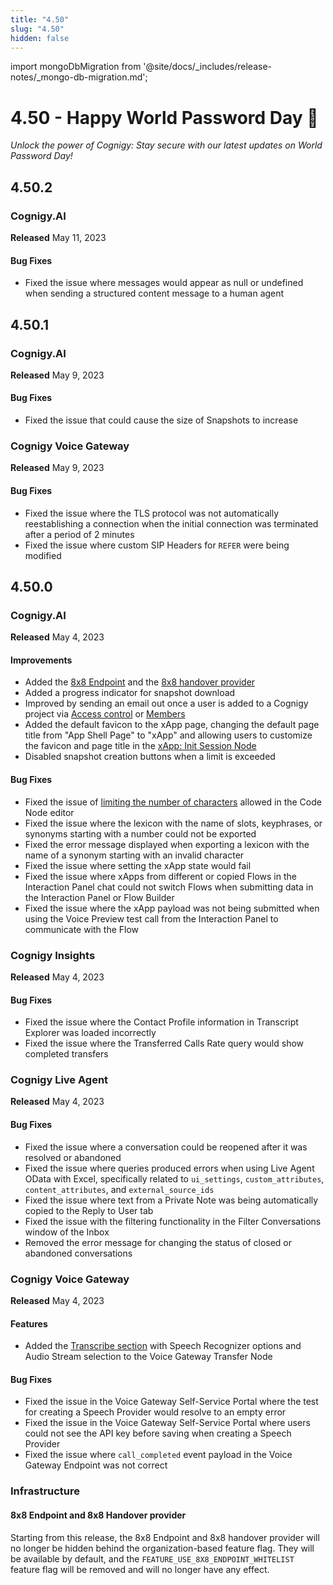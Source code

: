 ```yaml
---
title: "4.50"
slug: "4.50"
hidden: false
---
```


import mongoDbMigration from '@site/docs/_includes/release-notes/_mongo-db-migration.md';

# 4.50 - Happy World Password Day 🔑

_Unlock the power of Cognigy: Stay secure with our latest updates on World Password Day!_

<mongoDbMigration />

## 4.50.2

### Cognigy.AI

**Released** May 11, 2023

#### Bug Fixes

- Fixed the issue where messages would appear as null or undefined when sending a structured content message to a human agent

## 4.50.1

### Cognigy.AI

**Released** May 9, 2023

#### Bug Fixes

- Fixed the issue that could cause the size of Snapshots to increase

### Cognigy Voice Gateway

**Released** May 9, 2023

#### Bug Fixes

- Fixed the issue where the TLS protocol was not automatically reestablishing a connection when the initial connection was terminated after a period of 2 minutes
- Fixed the issue where custom SIP Headers for `REFER` were being modified 

## 4.50.0

### Cognigy.AI

**Released** May 4, 2023

#### Improvements

- Added the [8x8 Endpoint](../ai/deploy/endpoint-reference/8x8.md) and the [8x8 handover provider](../ai/escalate/handover-reference/8x8.md)
- Added a progress indicator for snapshot download 
- Improved by sending an email out once a user is added to a Cognigy project via [Access control](../ai/administer/access/admin-center/access-control.md) or [Members](../ai/administer/access/members.md)
- Added the default favicon to the xApp page, changing the default page title from "App Shell Page" to "xApp" and allowing users to customize the favicon and page title in the [xApp: Init Session Node](../ai/build/node-reference/xApp/init-xApp-session.md)
- Disabled snapshot creation buttons when a limit is exceeded

#### Bug Fixes

- Fixed the issue of [limiting the number of characters](../ai/build/node-reference/basic/code/overview.md#limitations) allowed in the Code Node editor
- Fixed the issue where the lexicon with the name of slots, keyphrases, or synonyms starting with a number could not be exported
- Fixed the error message displayed when exporting a lexicon with the name of a synonym starting with an invalid character
- Fixed the issue where setting the xApp state would fail
- Fixed the issue where xApps from different or copied Flows in the Interaction Panel chat could not switch Flows when submitting data in the Interaction Panel or Flow Builder
- Fixed the issue where the xApp payload was not being submitted when using the Voice Preview test call from the Interaction Panel to communicate with the Flow

### Cognigy Insights

**Released** May 4, 2023

#### Bug Fixes

- Fixed the issue where the Contact Profile information in Transcript Explorer was loaded incorrectly
- Fixed the issue where the Transferred Calls Rate query would show completed transfers

### Cognigy Live Agent

**Released** May 4, 2023

#### Bug Fixes

- Fixed the issue where a conversation could be reopened after it was resolved or abandoned
- Fixed the issue where queries produced errors when using Live Agent OData with Excel, specifically related to `ui_settings`, `custom_attributes`, `content_attributes`, and `external_source_ids`
- Fixed the issue where text from a Private Note was being automatically copied to the Reply to User tab
- Fixed the issue with the filtering functionality in the Filter Conversations window of the Inbox
- Removed the error message for changing the status of closed or abandoned conversations

### Cognigy Voice Gateway

**Released** May 4, 2023

#### Features

- Added the [Transcribe section](../ai/build/node-reference/voice/voice-gateway/transfer.md) with Speech Recognizer options and Audio Stream selection to the Voice Gateway Transfer Node

#### Bug Fixes

- Fixed the issue in the Voice Gateway Self-Service Portal where the test for creating a Speech Provider would resolve to an empty error
- Fixed the issue in the Voice Gateway Self-Service Portal where users could not see the API key before saving when creating a Speech Provider
- Fixed the issue where `call_completed` event payload in the Voice Gateway Endpoint was not correct

### Infrastructure

#### 8x8 Endpoint and 8x8 Handover provider

Starting from this release, the 8x8 Endpoint and 8x8 handover provider will no longer be hidden behind the organization-based feature flag. They will be available by default, and the `FEATURE_USE_8X8_ENDPOINT_WHITELIST` feature flag will be removed and will no longer have any effect.
